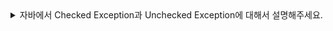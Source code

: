 <details>
<summary> 
  자바에서 Checked Exception과 Unchecked Exception에 대해서 설명해주세요.
</summary>

🔗 질문 링크: [자바에서 Checked Exception과 Unchecked Exception에 대해서 설명해주세요.](https://www.maeil-mail.kr/question/50)

✅ 답변 내용:
<pre>
  Checked Exception는 반드시 잡아야하는 오류,.. 에러고요
  Unchecked Exception는 잡지 않아도 되는 에러입니다.

  Checked Exception 반드시 잡아야 하기 때문에 명시적으로 에러가 발생한다는 것을 개발자들에게 알릴 수 있는 에러입니다.
  그래서 try-catch나 throws를 통해 외부로 예외를 전파하는 용입니다.

  Unchecked Exception은 잡지 않아도 되기 때문에 상단에서 최종 메인이나 루트쪽에서 잡거나 유연하게 대처 가능한 에러입니다.
  
</pre>

💡 꼬리 질문1: 각각 언제 사용해야 할까요?🤔
<pre>
  Checked Exception같은 경우에느 개발자들에게나 누군가 이 메서드를 썻을 때 명시적으로 발생할 수 있는 
  Exception, Runtime Exception을 상속하지 않은 ... ,,  
  에러를 try-catch나 throws로 처리하도록 의도할 때 사용하고요

  Unchecked Exception는 반드시 잡지 않아도 되는 에러이기 때문에 
  사용자가 예상이 가거나 유연하게 대처할 수 있는 형식의 Runtime Exception을 상속하는 모든 Exception

  그래서 데이터베이스인 경우 I/O, Duplicate와 같은 치명적인 오류인 경우 Checked Exception을 Runtime Exception으로 감싸서 전달 
</pre>

💡 꼬리 질문2: Error와 Exception의 차이는 무엇인가요?🤓
<pre>
  Error는 치명적인 에러로 Out of memory와 같은.. 치명적인 오류
  Exception은 사용자가 예측 가능하거나 치명적이지 않은 오류(I/O, Runtimem)로 해결가능한 오류를 Exception이라고 합니다.
</pre>

📝 피드백 내용:
<pre>
  1. 답변을 듣는데 어지러워요 ... 주어와 어미 일치시키기
  2. Checked Exception과 Unchecked Exception을 설명할 때 "시점"에 대한 언급이 있었으면 좋겠음(컴파일 시점, 런타임 시점)
  3. 답변의 흐름 신경쓰기 !!!! 
  (꼬리질문2에서 Checked Exception 설명 -> 
                Unchecked Exception 설명 -> 
                예외적으로 Checked Exception을 Unchecked Exception으로 감싸서 전달하는 경우 설명)
</pre>

✨ 질문에 대한 보충 학습 내용:
<pre>
- 학습한 내용
- 또는 답변에 보완하면 좋았을 내용
</pre>

👀 참고 링크:
  
</details>
